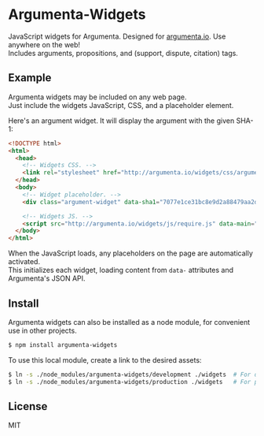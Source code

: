 
# Argumenta-Widgets

JavaScript widgets for Argumenta. Designed for [argumenta.io](http://argumenta.io). Use anywhere on the web!  
Includes arguments, propositions, and (support, dispute, citation) tags.

## Example

Argumenta widgets may be included on any web page.  
Just include the widgets JavaScript, CSS, and a placeholder element.  

Here's an argument widget. It will display the argument with the given SHA-1:  

```html
<!DOCTYPE html>
<html>
  <head>
    <!-- Widgets CSS. -->
    <link rel="stylesheet" href="http://argumenta.io/widgets/css/argumenta.css">
  </head>
  <body>
    <!-- Widget placeholder. -->
    <div class="argument-widget" data-sha1="7077e1ce31bc8e9d2a88479aa2d159f2f9de4856"></div>

    <!-- Widgets JS. -->
    <script src="http://argumenta.io/widgets/js/require.js" data-main="/widgets/js/main"></script>
  </body>
</html>
```

When the JavaScript loads, any placeholders on the page are automatically activated.  
This initializes each widget, loading content from `data-` attributes and Argumenta's JSON API.


## Install

Argumenta widgets can also be installed as a node module, for convenient use in other projects.

```bash
$ npm install argumenta-widgets
```

To use this local module, create a link to the desired assets:

```bash
$ ln -s ./node_modules/argumenta-widgets/development ./widgets  # For development.
$ ln -s ./node_modules/argumenta-widgets/production ./widgets   # For production.
```


## License

MIT
